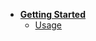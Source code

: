 * [**Getting Started**](README)
  <!-- * [Installation](README#installation) -->
  * [Usage](README#usage)
